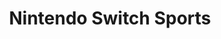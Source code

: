 ---
title: 'Nintendo Switch Sports'
platform: switch
genre:
  - sports
digital: false
physical: true
guide: false
pending: true
posted: 2022-06-25
---